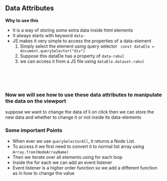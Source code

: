 ## Data Attributes

<strong>Why to use this</strong> 
<ul>
    <li> It is a way of storing some extra data inside html elements
    <li> It always starts with keyword <code>data-</code>
    <li> JS makes it very simple to access the properties of a data-element
        <ol>
            <li> Simply select the element using query selector <code> const dataEle = document.querySelector("div")</code>
            <li> Suppose this dataEle has a property of <code>data-rahul</code>
            <li> we can access it from a JS file using <code>dataEle.dataset.rahul</code>
        </ol>
</ul>
<br/>
<br/>
<br/>

### Now we will see how to use these data attributes to manipulate the data on the viewport
<p>
    suppose we want to change the data of li on click
    then we can store the new data and whether to change it or not inside its data-elements
</p>





### Some important Points
<ul>
    <li> When ever we use <code>querySelectorAll</code>, it returns a Node List.
    <li> To access it we first need to convert it to normal list array using <code>Array.from(NodeArrayName)</code>
    <li> Then we iterate over all elements using for each loop
    <li> Inside the for each we can add an event listener
    <li> Event listener is a higher order function so we add a different function as in how to change the value